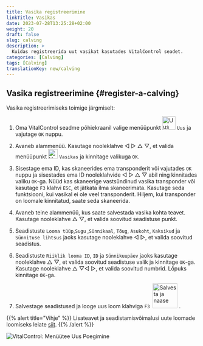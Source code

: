 ```yaml
---
title: Vasika registreerimine
linkTitle: Vasikas
date: 2023-07-28T13:25:28+02:00
weight: 20
draft: false
slug: calving
description: >
  Kuidas registreerida uut vasikat kasutades VitalControl seadet.
categories: [Calving]
tags: [Calving]
translationKey: new/calving
---
```

## Vasika registreerimine {#register-a-calving}

Vasika registreerimiseks toimige järgmiselt:

1. Oma VitalControl seadme põhiekraanil valige menüüpunkt <img src="/icons/main/new-animal.svg" width="35" align="bottom" alt="Uus loom" /> `Uus` ja vajutage `OK` nuppu.

2. Avaneb alammenüü. Kasutage nooleklahve ◁ ▷ △ ▽, et valida menüüpunkt <img src="/icons/actions/calving.svg" width="25" align="bottom" alt="Vasikas" /> `Vasikas` ja kinnitage valikuga `OK`.

3. Sisestage ema ID, kas skaneerides ema transponderit või vajutades `OK` nuppu ja sisestades ema ID nooleklahvide ◁ ▷ △ ▽ abil ning kinnitades valiku `OK`-ga. Nüüd kas skaneerige vastsündinud vasika transponder või kasutage `F3` klahvi `ESC`, et jätkata ilma skaneerimata. Kasutage seda funktsiooni, kui vasikal ei ole veel transponderit. Hiljem, kui transponder on loomale kinnitatud, saate seda skaneerida.

4. Avaneb teine alammenüü, kus saate salvestada vasika kohta teavet. Kasutage nooleklahve △ ▽, et valida soovitud seadistuse punkt.

5. Seadistuste `Looma tüüp`,`Sugu` ,`Sünnikaal`, `Tõug`, `Asukoht`, `Kaksikud` ja `Sünnituse lihtsus` jaoks kasutage nooleklahve ◁ ▷, et valida soovitud seadistus.

6. Seadistuste `Riiklik looma ID`, `ID` ja `Sünnikuupäev` jaoks kasutage nooleklahve △ ▽, et valida soovitud seadistuse valik ja kinnitage `OK`-ga. Kasutage nooleklahve △ ▽◁ ▷, et valida soovitud numbrid. Lõpuks kinnitage `OK`-ga.

7. Salvestage seadistused ja looge uus loom klahviga `F3` &nbsp;<img src="/icons/footer/save_exit.svg" width="65" align="bottom" alt="Salvesta ja naase" />&nbsp;.

{{% alert title="Vihje" %}}
Lisateavet ja seadistamisvõimalusi uute loomade loomiseks leiate [siit](../../settings/animal-registration/).
{{% /alert %}}

   ![VitalControl: Menüütee Uus Poegimine](../images/calving.png "Registreeri poegimine")
